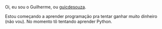 Oi, eu sou o Guilherme, ou [guicdesouza](https://guicdesouza.com.br).

Estou começando a aprender programação pra tentar ganhar muito dinheiro (não vou).
No momento tô tentando aprender Python.

<!---
guicdesouza/guicdesouza is a ✨ special ✨ repository because its `README.md` (this file) appears on your GitHub profile.
You can click the Preview link to take a look at your changes.
--->
